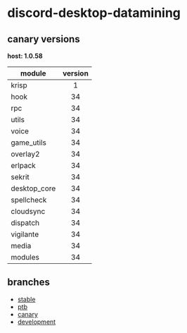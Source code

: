 # discord-desktop-datamining

## canary versions

**host: 1.0.58**

| module | version |
| ------ | :-----: |
| krisp | 1 |
| hook | 34 |
| rpc | 34 |
| utils | 34 |
| voice | 34 |
| game_utils | 34 |
| overlay2 | 34 |
| erlpack | 34 |
| sekrit | 34 |
| desktop_core | 34 |
| spellcheck | 34 |
| cloudsync | 34 |
| dispatch | 34 |
| vigilante | 34 |
| media | 34 |
| modules | 34 |

## branches

- [stable](https://github.com/OpenAsar/discord-desktop-datamining/tree/stable)
- [ptb](https://github.com/OpenAsar/discord-desktop-datamining/tree/ptb)
- [canary](https://github.com/OpenAsar/discord-desktop-datamining/tree/canary)
- [development](https://github.com/OpenAsar/discord-desktop-datamining/tree/development)